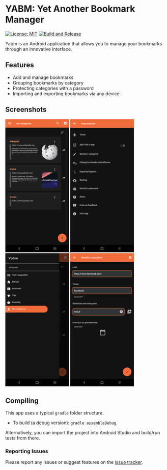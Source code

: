 # YABM: Yet Another Bookmark Manager

[![License: MIT](https://img.shields.io/badge/License-MIT-yellow.svg)](https://github.com/lucapetrillo99/yabm/blob/main/LICENSE)
[![Build and Release](https://github.com/lucapetrillo99/yabm/actions/workflows/android.yml/badge.svg)](https://github.com/lucapetrillo99/yabm/actions/workflows/android.yml)

Yabm is an Android application that allows you to manage your bookmarks through an innovative interface.

## Features
- Add and manage bookmarks
- Grouping bookmarks by category
- Protecting categories with a password
- Importing and exporting bookmarks via any device

## Screenshots
<img src="./screenshots/screenshot_01.png" alt="Yabm home" width="200"> <img src="./screenshots/screenshot_02.png" alt="Yabm settings" width="200"> <img src="./screenshots/screenshot_03.png" alt="Filter bookmarks by category" width="200"> <img src="./screenshots/screenshot_04.png" alt="Editing a bookmark" width="200">

## Compiling

This app uses a typical `gradle` folder structure.
 * To build (a debug version): `gradle assembleDebug`.
 
Alternatively, you can import the project into Android Studio and build/run tests from there.

### Reporting Issues

Please report any issues or suggest features on the [issue tracker](https://github.com/lucapetrillo99/yabm/issues).
